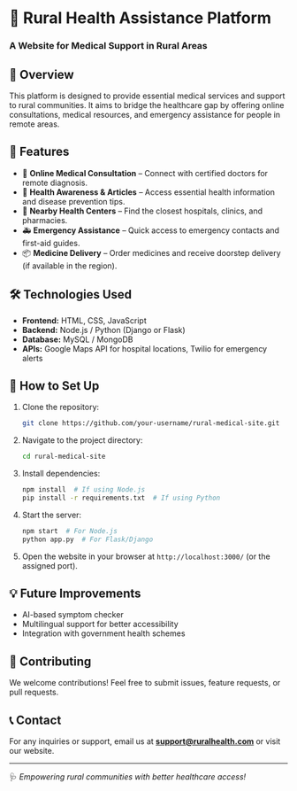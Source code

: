 # 🏥 Rural Health Assistance Platform

### A Website for Medical Support in Rural Areas

## 📌 Overview
This platform is designed to provide essential medical services and support to rural communities. It aims to bridge the healthcare gap by offering online consultations, medical resources, and emergency assistance for people in remote areas.

## 🚀 Features
- 🏥 **Online Medical Consultation** – Connect with certified doctors for remote diagnosis.
- 📜 **Health Awareness & Articles** – Access essential health information and disease prevention tips.
- 📍 **Nearby Health Centers** – Find the closest hospitals, clinics, and pharmacies.
- 🚑 **Emergency Assistance** – Quick access to emergency contacts and first-aid guides.
- 📦 **Medicine Delivery** – Order medicines and receive doorstep delivery (if available in the region).

## 🛠️ Technologies Used
- **Frontend:** HTML, CSS, JavaScript
- **Backend:** Node.js / Python (Django or Flask)
- **Database:** MySQL / MongoDB
- **APIs:** Google Maps API for hospital locations, Twilio for emergency alerts

## 🔧 How to Set Up
1. Clone the repository:
   ```sh
   git clone https://github.com/your-username/rural-medical-site.git
   ```
2. Navigate to the project directory:
   ```sh
   cd rural-medical-site
   ```
3. Install dependencies:
   ```sh
   npm install  # If using Node.js
   pip install -r requirements.txt  # If using Python
   ```
4. Start the server:
   ```sh
   npm start  # For Node.js
   python app.py  # For Flask/Django
   ```
5. Open the website in your browser at `http://localhost:3000/` (or the assigned port).

## 💡 Future Improvements
- AI-based symptom checker
- Multilingual support for better accessibility
- Integration with government health schemes

## 🤝 Contributing
We welcome contributions! Feel free to submit issues, feature requests, or pull requests.

## 📞 Contact
For any inquiries or support, email us at **support@ruralhealth.com** or visit our website.

---

🩺 *Empowering rural communities with better healthcare access!*
